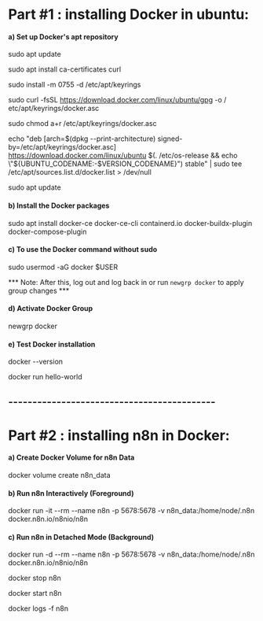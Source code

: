 # Part #1 : installing Docker in ubuntu:



#### a) Set up Docker's apt repository



 sudo apt update

 sudo apt install ca-certificates curl

 sudo install -m 0755 -d /etc/apt/keyrings

 sudo curl -fsSL https://download.docker.com/linux/ubuntu/gpg -o / etc/apt/keyrings/docker.asc

 sudo chmod a+r /etc/apt/keyrings/docker.asc

 echo "deb [arch=$(dpkg --print-architecture) signed-by=/etc/apt/keyrings/docker.asc] https://download.docker.com/linux/ubuntu $(. /etc/os-release && echo \"${UBUNTU_CODENAME:-&#36;VERSION_CODENAME}\") stable" | sudo tee /etc/apt/sources.list.d/docker.list > /dev/null

 sudo apt update



#### b) Install the Docker packages



 sudo apt install docker-ce docker-ce-cli containerd.io docker-buildx-plugin docker-compose-plugin



#### c) To use the Docker command without sudo



 sudo usermod -aG docker $USER

 \*\*\* Note: After this, log out and log back in or run `newgrp docker` to apply group changes \*\*\*



#### d) Activate Docker Group



 newgrp docker



#### e) Test Docker installation



 docker --version

 docker run hello-world



## -------------------------------------------



# Part #2 : installing n8n in Docker:



#### a) Create Docker Volume for n8n Data



 docker volume create n8n\_data



#### b) Run n8n Interactively (Foreground)



 docker run -it --rm --name n8n -p 5678:5678 -v n8n\_data:/home/node/.n8n docker.n8n.io/n8nio/n8n



#### c) Run n8n in Detached Mode (Background)



 docker run -d --rm --name n8n -p 5678:5678 -v n8n\_data:/home/node/.n8n docker.n8n.io/n8nio/n8n

 docker stop n8n

 docker start n8n

 docker logs -f n8n

